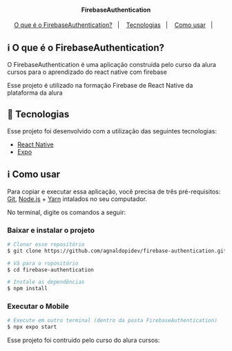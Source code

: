 <h4 align="center"> 
	FirebaseAuthentication
</h4>

<p align="center">
  <a href="#information_source-o-que-é-o-FirebaseAuthentication">O que é o FirebaseAuthentication?</a>&nbsp;&nbsp;&nbsp;|&nbsp;&nbsp;&nbsp;
  <a href="#rocket-Tecnologias">Tecnologias</a>&nbsp;&nbsp;&nbsp;|&nbsp;&nbsp;&nbsp;
  <a href="#information_source-como-usar">Como usar</a>&nbsp;&nbsp;&nbsp;|&nbsp;&nbsp;&nbsp;
</p>

## :information_source: O que é o FirebaseAuthentication?

O FirebaseAuthentication é uma aplicação construída pelo curso da alura cursos para o aprendizado do react native com firebase

Esse projeto é utilizado na formação Firebase de React Native da plataforma da alura

## :rocket: Tecnologias

Esse projeto foi desenvolvido com a utilização das seguintes tecnologias:
- [React Native][rn]
- [Expo][expo]

## :information_source: Como usar

Para copiar e executar essa aplicação, você precisa de três pré-requisitos: [Git](https://git-scm.com), [Node.js][nodejs] + [Yarn][yarn] intalados no seu computador.

No terminal, digite os comandos a seguir:

### Baixar e instalar o projeto

```bash
# Clonar esse repositório
$ git clone https://github.com/agnaldopidev/firebase-authentication.git

# Vá para o ropositório
$ cd firebase-authentication

# Instale as dependências
$ npm install
```

### Executar o Mobile

```bash
# Execute em outro terminal (dentro da pasta FirebaseAuthentication)
$ npx expo start
```



Esse projeto foi contruido pelo curso do alura cursos: 

[nodejs]: https://nodejs.org/
[expo]: https://docs.expo.dev/
[rn]: https://facebook.github.io/react-native/
[yarn]: https://yarnpkg.com/
